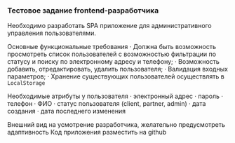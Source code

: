 ### Тестовое задание frontend-разработчика
 
Необходимо разработать SPA приложение для административного управления пользователями.
 
Основные функциональные требования
·  	Должна быть возможность просмотреть список пользователей с возможностью фильтрации по статусу и поиску по электронному адресу и телефону;
·  	Возможность добавить, отредактировать, удалить пользователя;
·  	Валидация входных параметров;
·  	Хранение существующих пользователей осуществлять в `LocalStorage`
 
Необходимые атрибуты у пользователя
·  	электронный адрес
·  	пароль
·  	телефон
·  	ФИО
·  	статус пользователя (client, partner, admin)
·  	дата создания
·  	дата последнего изменения
 
Внешний вид на усмотрение разработчика, желательно предусмотреть адаптивность
Код приложения разместить на github

